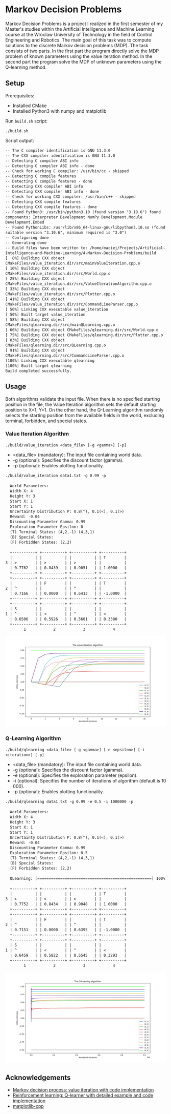 # Markov Decision Problems

Markov Decision Problems is a project I realized in the first semester of my Master's studies within the Artificial Intelligence and Machine Learning course at the Wroclaw University of Technology in the field of Control Engineering and Robotics.
The main goal of this task was to compute solutions to the discrete Markov decision problems (MDP). 
The task consists of two parts.
In the first part the program directly solve the MDP problem of known parameters using the value iteration method. 
In the second part the program solve the MDP of unknown parameters using the Q-learning method.

## Setup
Prerequisites:
* Installed CMake 
* Installed Python3 with numpy and matplotlib

Run `build.sh` script:

    ./build.sh 

Script output:

    -- The C compiler identification is GNU 11.3.0
    -- The CXX compiler identification is GNU 11.3.0
    -- Detecting C compiler ABI info
    -- Detecting C compiler ABI info - done
    -- Check for working C compiler: /usr/bin/cc - skipped
    -- Detecting C compile features
    -- Detecting C compile features - done
    -- Detecting CXX compiler ABI info
    -- Detecting CXX compiler ABI info - done
    -- Check for working CXX compiler: /usr/bin/c++ - skipped
    -- Detecting CXX compile features
    -- Detecting CXX compile features - done
    -- Found Python3: /usr/bin/python3.10 (found version "3.10.6") found components: Interpreter Development NumPy Development.Module Development.Embed
    -- Found PythonLibs: /usr/lib/x86_64-linux-gnu/libpython3.10.so (found suitable version "3.10.6", minimum required is "3.0")
    -- Configuring done
    -- Generating done
    -- Build files have been written to: /home/maciej/Projects/Artificial-Intelligence-and-Machine-Learning/4-Markov-Decision-Problems/build
    [  8%] Building CXX object CMakeFiles/value_iteration.dir/src/mainValueIteration.cpp.o
    [ 16%] Building CXX object CMakeFiles/value_iteration.dir/src/World.cpp.o
    [ 25%] Building CXX object CMakeFiles/value_iteration.dir/src/ValueIterationAlgorithm.cpp.o
    [ 33%] Building CXX object CMakeFiles/value_iteration.dir/src/Plotter.cpp.o
    [ 41%] Building CXX object CMakeFiles/value_iteration.dir/src/CommandLineParser.cpp.o
    [ 50%] Linking CXX executable value_iteration
    [ 50%] Built target value_iteration
    [ 58%] Building CXX object CMakeFiles/qlearning.dir/src/mainQLearning.cpp.o
    [ 66%] Building CXX object CMakeFiles/qlearning.dir/src/World.cpp.o
    [ 75%] Building CXX object CMakeFiles/qlearning.dir/src/Plotter.cpp.o
    [ 83%] Building CXX object CMakeFiles/qlearning.dir/src/QLearning.cpp.o
    [ 91%] Building CXX object CMakeFiles/qlearning.dir/src/CommandLineParser.cpp.o
    [100%] Linking CXX executable qlearning
    [100%] Built target qlearning
    Build completed successfully.


## Usage

Both algorithms validate the input file. When there is no specified starting position in the file, the Value Iteration algorithm sets the default starting position to X=1, Y=1. On the other hand, the Q-Learning algorithm randomly selects the starting position from the available fields in the world, excluding terminal, forbidden, and special states.

### Value Iteration Algorithm

    ./build/value_iteration <data_file> [-g <gamma>] [-p]

- <data_file> (mandatory): The input file containing world data.
- -g <gamma> (optional): Specifies the discount factor (gamma).
- -p (optional): Enables plotting functionality.

```
./build/value_iteration data1.txt -g 0.99 -p

  World Parameters:
  Width X: 4
  Height Y: 3
  Start X: 1
  Start Y: 1
  Uncertainty Distribution P: 0.8(^), 0.1(<), 0.1(>)
  Reward: -0.04
  Discounting Parameter Gamma: 0.99
  Exploration Parameter Epsilon: 0
  (T) Terminal States: (4,2,-1) (4,3,1)
  (B) Special States:
  (F) Forbidden States: (2,2)

  +----------+ +----------+ +----------+ +----------+
  |          | |          | |          | | T        |
3 | >        | | >        | | >        | |          |
  | 0.7762   | | 0.8439   | | 0.9051   | | 1.0000   |
  +----------+ +----------+ +----------+ +----------+
  +----------+ +----------+ +----------+ +----------+
  |          | | F        | |          | | T        |
2 | ^        | |          | | ^        | |          |
  | 0.7166   | | 0.0000   | | 0.6413   | | -1.0000  |
  +----------+ +----------+ +----------+ +----------+
  +----------+ +----------+ +----------+ +----------+
  | S        | |          | |          | |          |
1 | ^        | | <        | | ^        | | <        |
  | 0.6506   | | 0.5926   | | 0.5601   | | 0.3380   |
  +----------+ +----------+ +----------+ +----------+
        1            2            3            4
```

![Value Iteration Example](./images/vi_example.png "Value Iteration Example")

### Q-Learning Algorithm

    ./build/qlearning <data_file> [-g <gamma>] [-e <epsilon>] [-i <iteration>] [-p]

- <data_file> (mandatory): The input file containing world data.
- -g <gamma> (optional): Specifies the discount factor (gamma).
- -e <epsilon> (optional): Specifies the exploration parameter (epsilon).
- -i <iteration> (optional): Specifies the number of iterations of algorithm (default is 10 000).
- -p (optional): Enables plotting functionality.

```
./build/qlearning data1.txt -g 0.99 -e 0.5 -i 1000000 -p

  World Parameters:
  Width X: 4
  Height Y: 3
  Start X: 1
  Start Y: 1
  Uncertainty Distribution P: 0.8(^), 0.1(<), 0.1(>)
  Reward: -0.04
  Discounting Parameter Gamma: 0.99
  Exploration Parameter Epsilon: 0.5
  (T) Terminal States: (4,2,-1) (4,3,1)
  (B) Special States:
  (F) Forbidden States: (2,2)

  QLearning: [==================================================] 100%

  +----------+ +----------+ +----------+ +----------+
  |          | |          | |          | | T        |
3 | >        | | >        | | >        | |          |
  | 0.7752   | | 0.8434   | | 0.9048   | | 1.0000   |
  +----------+ +----------+ +----------+ +----------+
  +----------+ +----------+ +----------+ +----------+
  |          | | F        | |          | | T        |
2 | ^        | |          | | ^        | |          |
  | 0.7151   | | 0.0000   | | 0.6395   | | -1.0000  |
  +----------+ +----------+ +----------+ +----------+
  +----------+ +----------+ +----------+ +----------+
  | S        | |          | |          | |          |
1 | ^        | | <        | | ^        | | <        |
  | 0.6459   | | 0.5822   | | 0.5545   | | 0.3293   |
  +----------+ +----------+ +----------+ +----------+
        1            2            3            4
```

![QLearning Example](./images/ql_example.png "QLearning Example")

## Acknowledgements

- [Markov decision process: value iteration with code implementation](https://medium.com/@ngao7/markov-decision-process-value-iteration-2d161d50a6ff)
- [Reinforcement learning: Q-learner with detailed example and code implementation](https://medium.com/@ngao7/reinforcement-learning-q-learner-with-detailed-example-and-code-implementation-f7578976473c)
- [matplotlib-cpp](https://github.com/lava/matplotlib-cpp)
